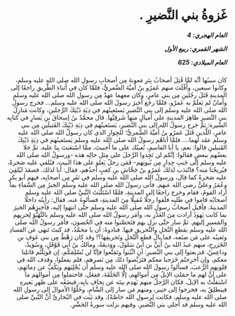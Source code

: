 <h1 dir="rtl">غَزوةُ بني النَّضيرِ .</h1>

<h5 dir="rtl">العام الهجري:  4

الشهر القمري: ربيع الأول

العام الميلادي: 625</h5>

<p dir="rtl">كان سببُها أنَّه لمَّا قُتِلَ أصحابُ بِئرِ مَعونةَ مِن أصحابِ رسولِ الله صلى الله عليه وسلم، وكانوا سبعين، وأَفْلَتَ منهم عَمرُو بنُ أُميَّةَ الضَّمريُّ، فلمَّا كان في أَثناءِ الطَّريقِ راجعًا إلى المدينةِ قَتَلَ رجُلينِ مِن بني عامرٍ، وكان معهما عهدٌ مِن رسولِ الله صلى الله عليه وسلم وأَمانٌ لم يَعلَمْ به عَمرٌو، فلمَّا رجَع أَخبرَ رسولَ الله صلى الله عليه وسلم... فخرج رسولُ الله صلى الله عليه وسلم إلى بني النَّضيرِ يَستَعينُهم في دِيَةِ ذَيْنِكَ الرَّجلينِ، وكانت مَنازِلُ بني النَّضيرِ ظاهِرَ المدينةِ على أَميالٍ منها شَرقِيَّها. قال محمَّدُ بنُ إسحاقَ بنِ يَسارٍ في كتابِه السِّيرة: ثمَّ خرج رسولُ الله إلى بني النَّضيرِ، يَستَعينُهم في دِيَةِ ذَيْنِكَ القَتيلَينِ مِن بني عامرٍ، اللَّذينِ قَتَلَ عَمرُو بنُ أُميَّةَ الضَّمريُّ؛ للجِوارِ الذي كان رسولُ الله صلى الله عليه وسلم عقَد لهما.... فلمَّا أتاهُم رسولُ الله صلى الله عليه وسلم يَستَعينُهم في دِيَةِ ذَيْنِكَ القَتيلينِ قالوا: نعم، يا أبا القاسمِ، نُعينُك على ما أَحببتَ، ممَّا اسْتعَنتَ بِنا عليه. ثمَّ خلا بعضُهم ببعضٍ فقالوا: إنَّكم لن تَجِدوا الرَّجلَ على مِثلِ حالِه هذه -ورسولُ الله صلى الله عليه وسلم إلى جَنبِ جِدارٍ مِن بُيوتِهم- فَمَن رجلٌ يَعلو على هذا البيتِ، فيُلقي عليه صَخرةً، فيُريحُنا منه؟ فانْتدَب لذلك عَمرُو بنُ جَحَّاشِ بنِ كعبٍ أحدُهم، فقال: أنا لذلك. فصعَدَ ليُلقِيَ عليه صَخرةً كما قال، ورسولُ الله صلى الله عليه وسلم في نَفَرٍ مِن أصحابِه، فيهم أبو بكرٍ وعُمَرُ وعليٌّ رضي الله عنهم. فأتى رسولَ الله صلى الله عليه وسلم الخبرُ مِن السَّماءِ بما أراد القومُ، فقام وخرج راجعًا إلى المدينةِ، فلمَّا اسْتَلْبَثَ النَّبيَّ صلى الله عليه وسلم أصحابُه قاموا في طَلبِه فلَقوا رجلًا مُقبِلًا مِنَ المدينةِ، فسألوهُ عنه، فقال: رأيتُه داخلًا المدينةَ. فأقبل أصحابُ رسولِ الله صلى الله عليه وسلم حتَّى انتهوا إليه، فأخبرَهُم الخبرَ بما كانت يَهودُ أرادت مِنَ الغَدْرِ به، وأمَر رسولُ الله صلى الله عليه وسلم بالتَّهَيُّؤِ لِحربِهم والمَسيرِ إليهم. ثمَّ سار حتَّى نزل بهم فتَحصَّنوا منه في الحُصون، فأمَر رسولُ الله صلى الله عليه وسلم بقطعِ النَّخلِ والتَّحريقِ فيها. فنادوهُ: أن يا محمَّدُ، قد كنتَ تَنهى عن الفسادِ وتَعيبُه على مَن صنَعه، فما بالُ قطعِ النَّخلِ وتَحريقِها؟! وقد كان رَهْطٌ مِن بني عَوفِ بنِ الخَزرجِ، منهم عبدُ الله بنُ أُبَيٍّ بن ابنُ سَلولَ، ووَديعَةُ، ومالكُ بنُ أبي قَوْقَلٍ، وسُوَيدٌ، وداعِسٌ، قد بعثوا إلى بني النَّضيرِ: أنِ اثْبُتوا وتَمَنَّعوا فإنَّا لن نُسْلِمَكُم، إن قوتِلْتُم قاتلنا معكم، وإن أُخرِجتُم خَرَجنا معكم فتَرَبَّصوا ذلك مِن نَصرِهم، فلم يفعلوا، وقذف الله في قلوبهم الرُّعبَ، فسألوا رسولَ الله صلى الله عليه وسلم أن يُجْلِيَهم ويَكُفَّ عن دِمائهِم، على أنَّ لهم ما حمَلتِ الإبلُ مِن أموالهِم، إلَّا الحَلَقَةَ، ففعَل، فاحتملوا مِن أموالهم ما اسْتقلَّتْ به الإبلُ، فكان الرَّجلُ منهم يَهدِم بيتَه عن نِجافِ بابِه، فيضَعُه على ظهرِ بَعيرهِ فينطلِقُ به، فخرجوا إلى خيبر، ومنهم مَن سار إلى الشَّامِ، وخَلَّوْا الأموالَ إلى رسولِ الله صلى الله عليه وسلم، فكانت لِرسولِ الله خاصَّةً)، وقد ثبَت في البُخاريِّ أنَّ النَّبيِّ صلى الله عليه وسلم قد أَجلى بني النَّضيرِ. وفيهم نزلت سورةُ الحَشْرِ.</p></br>
